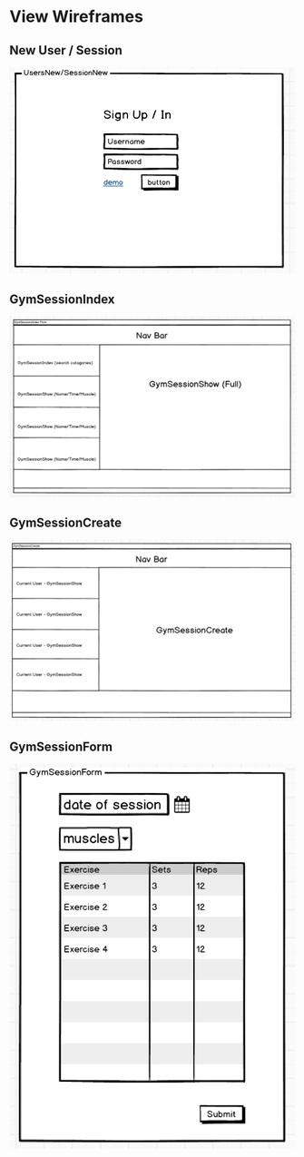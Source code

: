 # View Wireframes

## New User / Session
![new-user-session]

## GymSessionIndex
![gym-session-index]

## GymSessionCreate
![gym-session-create]

## GymSessionForm
![gym-session-form]

[new-user-session]: ./wireframes/signup_page.png
[gym-session-index]: ./wireframes/gymsessionindex.png
[gym-session-create]: ./wireframes/gymsessioncreate.png
[gym-session-form]: ./wireframes/gymsessionform.png
